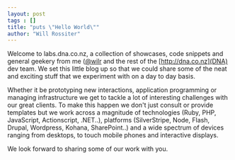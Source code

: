 ```yaml
---
layout: post
tags : []
title: "puts \"Hello World\""
author: "Will Rossiter"
---
```


Welcome to labs.dna.co.nz, a collection of showcases, code snippets and general geekery from me ([@wilr](http://twitter.com/wilr) and the rest of the [http://dna.co.nz](DNA) dev team. We set this little blog up so that we could share some of the neat and exciting stuff that we experiment with on a day to day basis.

Whether it be prototyping new interactions, application programming or managing infrastructure we get to tackle a lot of interesting challenges with our great clients. To make this happen we don't just consult or provide templates but we work across a magnitude of technologies (Ruby, PHP, JavaScript, Actionscript, .NET..), platforms (SilverStripe, Node, Flash, Drupal, Wordpress, Kohana, SharePoint..) and a wide spectrum of devices ranging from desktops, to touch mobile phones and interactive displays.

We look forward to sharing some of our work with you.

